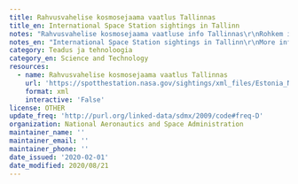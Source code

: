 ```yaml
---
title: Rahvusvahelise kosmosejaama vaatlus Tallinnas
title_en: International Space Station sightings in Tallinn
notes: "Rahvusvahelise kosmosejaama vaatluse info Tallinnas\r\nRohkem infot: https://spotthestation.nasa.gov/sightings/view.cfm?country=Estonia&region=None&city=Tallinn#.XvUBCi2w2uo"
notes_en: "International Space Station sightings in Tallinn\r\nMore information: https://spotthestation.nasa.gov/sightings/view.cfm?country=Estonia&region=None&city=Tallinn#.XvUBCi2w2uo"
category: Teadus ja tehnoloogia
category_en: Science and Technology
resources:
  - name: Rahvusvahelise kosmosejaama vaatlus Tallinnas
    url: 'https://spotthestation.nasa.gov/sightings/xml_files/Estonia_None_Tallinn.xml'
    format: xml
    interactive: 'False'
license: OTHER
update_freq: 'http://purl.org/linked-data/sdmx/2009/code#freq-D'
organization: National Aeronautics and Space Administration
maintainer_name: ''
maintainer_email: ''
maintainer_phone: ''
date_issued: '2020-02-01'
date_modified: 2020/08/21
---
```

